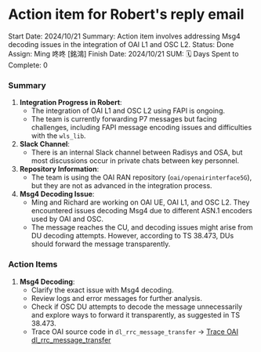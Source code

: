 # Action item for Robert's reply email

Start Date: 2024/10/21
Summary: Action item involves addressing Msg4 decoding issues in the integration of OAI L1 and OSC L2.
Status: Done
Assign: Ming 咚咚 [銘鴻]
Finish Date: 2024/10/21
SUM: 🗓️ Days Spent to Complete: 0

### Summary

1. **Integration Progress in Robert**:
    - The integration of OAI L1 and OSC L2 using FAPI is ongoing.
    - The team is currently forwarding P7 messages but facing challenges, including FAPI message encoding issues and difficulties with the `wls_lib`.
2. **Slack Channel**:
    - There is an internal Slack channel between Radisys and OSA, but most discussions occur in private chats between key personnel.
3. **Repository Information**:
    - The team is using the OAI RAN repository (`oai/openairinterface5G`), but they are not as advanced in the integration process.
4. **Msg4 Decoding Issue**:
    - Ming and Richard are working on OAI UE, OAI L1, and OSC L2. They encountered issues decoding Msg4 due to different ASN.1 encoders used by OAI and OSC.
    - The message reaches the CU, and decoding issues might arise from DU decoding attempts. However, according to TS 38.473, DUs should forward the message transparently.

### Action Items

1. **Msg4 Decoding**:
    - Clarify the exact issue with Msg4 decoding.
    - Review logs and error messages for further analysis.
    - Check if OSC DU attempts to decode the message unnecessarily and explore ways to forward it transparently, as suggested in TS 38.473.
    - Trace OAI source code in `dl_rrc_message_transfer` → [Trace OAI dl_rrc_message_transfer](Trace%20OAI%20dl_rrc_message_transfer%2012610098314380e89639c87d5243b362.md)